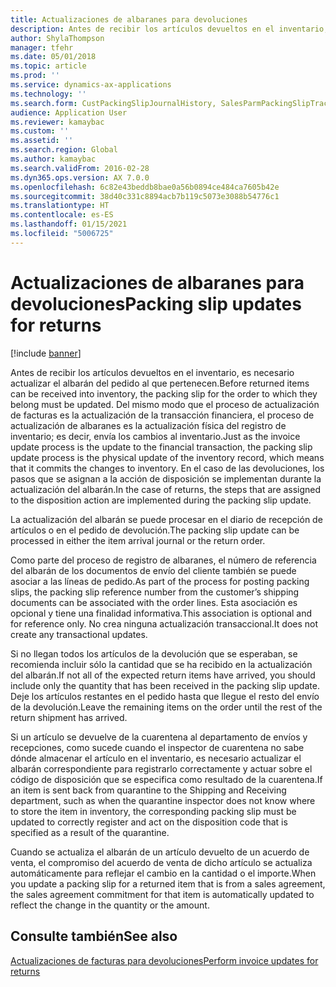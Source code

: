 ```yaml
---
title: Actualizaciones de albaranes para devoluciones
description: Antes de recibir los artículos devueltos en el inventario, es necesario actualizar el albarán del pedido al que pertenecen.
author: ShylaThompson
manager: tfehr
ms.date: 05/01/2018
ms.topic: article
ms.prod: ''
ms.service: dynamics-ax-applications
ms.technology: ''
ms.search.form: CustPackingSlipJournalHistory, SalesParmPackingSlipTrackingInformation
audience: Application User
ms.reviewer: kamaybac
ms.custom: ''
ms.assetid: ''
ms.search.region: Global
ms.author: kamaybac
ms.search.validFrom: 2016-02-28
ms.dyn365.ops.version: AX 7.0.0
ms.openlocfilehash: 6c82e43beddb8bae0a56b0894ce484ca7605b42e
ms.sourcegitcommit: 38d40c331c8894acb7b119c5073e3088b54776c1
ms.translationtype: HT
ms.contentlocale: es-ES
ms.lasthandoff: 01/15/2021
ms.locfileid: "5006725"
---
```

# <a name="packing-slip-updates-for-returns"></a><span data-ttu-id="2c412-103">Actualizaciones de albaranes para devoluciones</span><span class="sxs-lookup"><span data-stu-id="2c412-103">Packing slip updates for returns</span></span>  

[!include [banner](../includes/banner.md)]


<span data-ttu-id="2c412-104">Antes de recibir los artículos devueltos en el inventario, es necesario actualizar el albarán del pedido al que pertenecen.</span><span class="sxs-lookup"><span data-stu-id="2c412-104">Before returned items can be received into inventory, the packing slip for the order to which they belong must be updated.</span></span> <span data-ttu-id="2c412-105">Del mismo modo que el proceso de actualización de facturas es la actualización de la transacción financiera, el proceso de actualización de albaranes es la actualización física del registro de inventario; es decir, envía los cambios al inventario.</span><span class="sxs-lookup"><span data-stu-id="2c412-105">Just as the invoice update process is the update to the financial transaction, the packing slip update process is the physical update of the inventory record, which means that it commits the changes to inventory.</span></span> <span data-ttu-id="2c412-106">En el caso de las devoluciones, los pasos que se asignan a la acción de disposición se implementan durante la actualización del albarán.</span><span class="sxs-lookup"><span data-stu-id="2c412-106">In the case of returns, the steps that are assigned to the disposition action are implemented during the packing slip update.</span></span>

<span data-ttu-id="2c412-107">La actualización del albarán se puede procesar en el diario de recepción de artículos o en el pedido de devolución.</span><span class="sxs-lookup"><span data-stu-id="2c412-107">The packing slip update can be processed in either the item arrival journal or the return order.</span></span>

<span data-ttu-id="2c412-108">Como parte del proceso de registro de albaranes, el número de referencia del albarán de los documentos de envío del cliente también se puede asociar a las líneas de pedido.</span><span class="sxs-lookup"><span data-stu-id="2c412-108">As part of the process for posting packing slips, the packing slip reference number from the customer’s shipping documents can be associated with the order lines.</span></span> <span data-ttu-id="2c412-109">Esta asociación es opcional y tiene una finalidad informativa.</span><span class="sxs-lookup"><span data-stu-id="2c412-109">This association is optional and for reference only.</span></span> <span data-ttu-id="2c412-110">No crea ninguna actualización transaccional.</span><span class="sxs-lookup"><span data-stu-id="2c412-110">It does not create any transactional updates.</span></span>

<span data-ttu-id="2c412-111">Si no llegan todos los artículos de la devolución que se esperaban, se recomienda incluir sólo la cantidad que se ha recibido en la actualización del albarán.</span><span class="sxs-lookup"><span data-stu-id="2c412-111">If not all of the expected return items have arrived, you should include only the quantity that has been received in the packing slip update.</span></span> <span data-ttu-id="2c412-112">Deje los artículos restantes en el pedido hasta que llegue el resto del envío de la devolución.</span><span class="sxs-lookup"><span data-stu-id="2c412-112">Leave the remaining items on the order until the rest of the return shipment has arrived.</span></span>

<span data-ttu-id="2c412-113">Si un artículo se devuelve de la cuarentena al departamento de envíos y recepciones, como sucede cuando el inspector de cuarentena no sabe dónde almacenar el artículo en el inventario, es necesario actualizar el albarán correspondiente para registrarlo correctamente y actuar sobre el código de disposición que se especifica como resultado de la cuarentena.</span><span class="sxs-lookup"><span data-stu-id="2c412-113">If an item is sent back from quarantine to the Shipping and Receiving department, such as when the quarantine inspector does not know where to store the item in inventory, the corresponding packing slip must be updated to correctly register and act on the disposition code that is specified as a result of the quarantine.</span></span>

<span data-ttu-id="2c412-114">Cuando se actualiza el albarán de un artículo devuelto de un acuerdo de venta, el compromiso del acuerdo de venta de dicho artículo se actualiza automáticamente para reflejar el cambio en la cantidad o el importe.</span><span class="sxs-lookup"><span data-stu-id="2c412-114">When you update a packing slip for a returned item that is from a sales agreement, the sales agreement commitment for that item is automatically updated to reflect the change in the quantity or the amount.</span></span> 

## <a name="see-also"></a><span data-ttu-id="2c412-115">Consulte también</span><span class="sxs-lookup"><span data-stu-id="2c412-115">See also</span></span>

[<span data-ttu-id="2c412-116">Actualizaciones de facturas para devoluciones</span><span class="sxs-lookup"><span data-stu-id="2c412-116">Perform invoice updates for returns</span></span>](perform-invoice-updates-for-returns.md)

  



